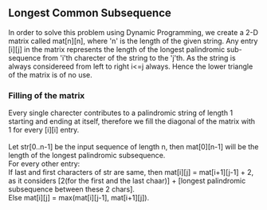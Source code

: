 ## Longest Common Subsequence
  In order to solve this problem using Dynamic Programming, we create a 2-D matrix called mat[n][n], where 'n' is the length of the given string.
Any entry [i][j] in the matrix represents the length of the longest palindromic sub-sequence from 'i'th charecter of the string to the 'j'th. 
As the string is always considereed from left to right i<=j always. Hence the lower triangle of the matrix is of no use.

### Filling of the matrix
  Every single charecter contributes to a palindromic string of length 1 starting and ending at itself, therefore we fill the diagonal of the 
matrix with 1 for every [i][i] entry. <br/><br/>
Let str[0..n-1] be the input sequence of length n, then mat[0][n-1] will be the length of the longest palindromic subsequence.<br/>
For every other entry:<br/>
If last and first characters of str are same, then mat[i][j] = mat[i+1][j-1] + 2, as it considers [2(for the first and the last chaar)] + 
[longest palindromic subsequence between these 2 chars].<br/>
Else mat[i][j] = max(mat[i][j-1], mat[i+1][j]).
